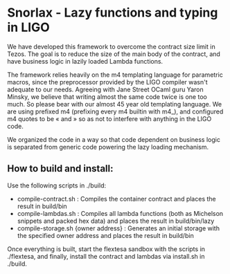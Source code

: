 # Snorlax - Lazy functions and typing in LIGO

We have developed this framework to overcome the contract size limit in Tezos. The goal is to reduce the size of the main body of the contract, and have business logic in lazily loaded Lambda functions.

The framework relies heavily on the m4 templating language for parametric macros, since the preprocessor provided by the LIGO compiler wasn't adequate to our needs. Agreeing with Jane Street OCaml guru Yaron Minsky, we believe that writing almost the same code twice is one too much. So please bear with our almost 45 year old templating language. We are using prefixed m4 (prefixing every m4 builtin with m4_), and configured m4 quotes to be « and » so as not to interfere with anything in the LIGO code.

We organized the code in a way so that code dependent on business logic is separated from generic code powering the lazy loading mechanism.

## How to build and install:

Use the following scripts in ./build:

* compile-contract.sh : Compiles the container contract and places the result in build/bin
* compile-lambdas.sh : Compiles all lambda functions (both as Michelson snippets and packed hex data) and places the result in build/bin/lazy
* compile-storage.sh {owner address} : Generates an initial storage with the specified owner address and places the result in build/bin

Once everything is built, start the flextesa sandbox with the scripts in ./flextesa, and finally, install the contract and lambdas via install.sh in ./build.